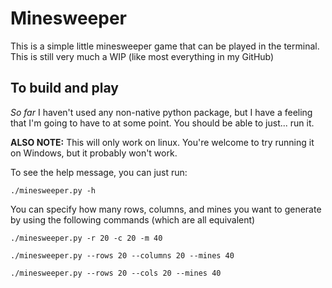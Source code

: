 # Minesweeper
This is a simple little minesweeper game that can be played in the terminal. This is still very much a WIP (like most everything in my GitHub)

## To build and play
_So far_ I haven't used any non-native python package, but I have a feeling that I'm going to have to at some point. You should be able to just... run it.

**ALSO NOTE:** This will only work on linux. You're welcome to try running it on Windows, but it probably won't work.

To see the help message, you can just run:
```
./minesweeper.py -h
```

You can specify how many rows, columns, and mines you want to generate by using the following commands (which are all equivalent)
```
./minesweeper.py -r 20 -c 20 -m 40
```
```
./minesweeper.py --rows 20 --columns 20 --mines 40
```
```
./minesweeper.py --rows 20 --cols 20 --mines 40
```

